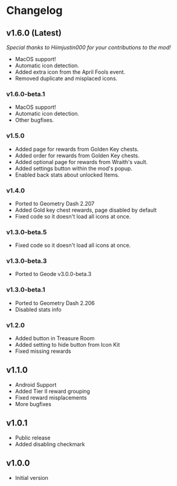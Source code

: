 # Changelog

## <cg>v1.6.0 (Latest)</c>

*Special thanks to <co>Hiimjustin000</c> for your contributions to the mod!*

* <cp>MacOS support!</c>
* <co>Automatic icon detection</c>.
* <cg>Added</c> extra icon from the April Fools event.
* <cy>Removed</c> duplicate and misplaced icons.

### <cb>v1.6.0-beta.1</c>

* <cp>MacOS support!</c>
* <co>Automatic icon detection</c>.
* Other bugfixes.

### <cb>v1.5.0</c>

* <cg>Added</c> page for rewards from Golden Key chests.
* <cg>Added</c> order for rewards from Golden Key chests.
* <cg>Added</c> optional page for rewards from Wraith's vault.
* <cg>Added</c> settings button within the mod's popup.
* <cy>Enabled</c> back stats about unlocked Items.

### <cb>v1.4.0</c>

* <co>Ported to Geometry Dash 2.207</c>
* <cg>Added</c> Gold key chest rewards, page disabled by default
* <cy>Fixed</c> code so it doesn't load all icons at once.

### <cb>v1.3.0-beta.5</c>

* <cy>Fixed</c> code so it doesn't load all icons at once.

### <cb>v1.3.0-beta.3</c>

* <co>Ported to Geode v3.0.0-beta.3</c>

### <cb>v1.3.0-beta.1</c>

* <co>Ported to Geometry Dash 2.206</c>
* <cr>Disabled</c> stats info

### <cb>v1.2.0</c>

* <cg>Added</c> button in Treasure Room
* <cg>Added</c> setting to hide button from Icon Kit
* <cy>Fixed</c> missing rewards

## <cb>v1.1.0</c>

* <cp>Android Support</c>
* <cg>Added</c> Tier II reward grouping
* <cy>Fixed</c> reward misplacements
* More bugfixes

## <cb>v1.0.1</c>

* <cp>Public release</c>
* <cg>Added</c> disabling checkmark

## <cb>v1.0.0</c>

* <cp>Initial version</c>
